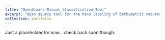```yaml
---
title: "OpenOceans Manual Classification Tool"
excerpt: "Open source tool for the hand labeling of bathymetric returns in ICESat-2 data and calculation of refraction-corrected depths. "
collection: portfolio
---
```


Just a placeholder for now... check back soon though.
